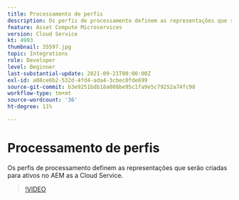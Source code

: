 ```yaml
---
title: Processamento de perfis
description: Os perfis de processamento definem as representações que serão criadas para ativos no AEM as a Cloud Service.
feature: Asset Compute Microservices
version: Cloud Service
kt: 4993
thumbnail: 35597.jpg
topic: Integrations
role: Developer
level: Beginner
last-substantial-update: 2021-09-21T00:00:00Z
exl-id: a08ce6b2-532d-4fd4-ada4-3cbec0fde699
source-git-commit: b3e9251bdb18a008be95c1fa9e5c79252a74fc98
workflow-type: tm+mt
source-wordcount: '36'
ht-degree: 11%

---
```


# Processamento de perfis

Os perfis de processamento definem as representações que serão criadas para ativos no AEM as a Cloud Service.

>[!VIDEO](https://video.tv.adobe.com/v/35597?quality=12&learn=on)
